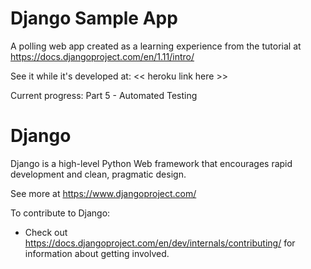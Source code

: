 # Django Sample App

A polling web app created as a learning experience from the tutorial at https://docs.djangoproject.com/en/1.11/intro/

See it while it's developed at: << heroku link here >>

Current progress: Part 5 - Automated Testing

# Django

Django is a high-level Python Web framework that encourages rapid development and clean, pragmatic design.

See more at https://www.djangoproject.com/

To contribute to Django:

* Check out https://docs.djangoproject.com/en/dev/internals/contributing/ for information about getting involved.
